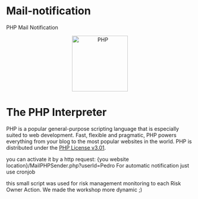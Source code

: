 # Mail-notification
PHP Mail Notification

<div align="center">
    <a href="https://php.net">
        <img
            alt="PHP"
            src="https://www.php.net/images/logos/new-php-logo.svg"
            width="150">
    </a>
</div>

# The PHP Interpreter

PHP is a popular general-purpose scripting language that is especially suited to
web development. Fast, flexible and pragmatic, PHP powers everything from your
blog to the most popular websites in the world. PHP is distributed under the
[PHP License v3.01](LICENSE).

you can activate it by a http request:
{you website location}/MailPHPSender.php?userId=Pedro
For automatic notification just use cronjob

this small script was used for risk management monitoring to each Risk Owner Action. We made the workshop more dynamic 
;)
